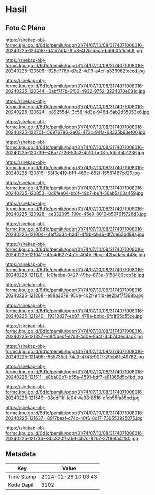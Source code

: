 # Hasil

## Foto C Plano

https://sirekap-obj-formc.kpu.go.id/6d1c/pemilu/pdpr/31/74/07/10/08/3174071008016-20240225-120419--d41d7d0a-8fa3-4f2b-a5ca-bd6b0fc1ceb8.jpg

https://sirekap-obj-formc.kpu.go.id/6d1c/pemilu/pdpr/31/74/07/10/08/3174071008016-20240225-120506--625c776b-d7a2-4d19-a4cf-a336962feeed.jpg

https://sirekap-obj-formc.kpu.go.id/6d1c/pemilu/pdpr/31/74/07/10/08/3174071008016-20240225-120544--0abf717b-6f06-4932-9752-3224370e631d.jpg

https://sirekap-obj-formc.kpu.go.id/6d1c/pemilu/pdpr/31/74/07/10/08/3174071008016-20240225-120624--b89255d4-3c56-4d3e-946d-5ab2d35053e6.jpg

https://sirekap-obj-formc.kpu.go.id/6d1c/pemilu/pdpr/31/74/07/10/08/3174071008016-20240225-120701--56976786-2e03-473c-94fa-68325b93ef00.jpg

https://sirekap-obj-formc.kpu.go.id/6d1c/pemilu/pdpr/31/74/07/10/08/3174071008016-20240225-120739--48a77726-53a3-4c10-bdf8-dfdbc04c1236.jpg

https://sirekap-obj-formc.kpu.go.id/6d1c/pemilu/pdpr/31/74/07/10/08/3174071008016-20240225-120816--53f3e419-b1ff-469c-852f-15581487cd26.jpg

https://sirekap-obj-formc.kpu.go.id/6d1c/pemilu/pdpr/31/74/07/10/08/3174071008016-20240225-120853--0d6fee04-bb1f-49b7-be1f-56ab5a08a459.jpg

https://sirekap-obj-formc.kpu.go.id/6d1c/pemilu/pdpr/31/74/07/10/08/3174071008016-20240225-120928--ce332095-100d-45e9-8016-b597615726d3.jpg

https://sirekap-obj-formc.kpu.go.id/6d1c/pemilu/pdpr/31/74/07/10/08/3174071008016-20240225-121004--4eff3334-b3d7-4f8b-bb46-df7de62bd98a.jpg

https://sirekap-obj-formc.kpu.go.id/6d1c/pemilu/pdpr/31/74/07/10/08/3174071008016-20240225-121041--4fc4d627-4a1c-404b-9bcc-42badaea448c.jpg

https://sirekap-obj-formc.kpu.go.id/6d1c/pemilu/pdpr/31/74/07/10/08/3174071008016-20240225-121126--1c0fabba-0427-49be-873e-3158400ccb3b.jpg

https://sirekap-obj-formc.kpu.go.id/6d1c/pemilu/pdpr/31/74/07/10/08/3174071008016-20240225-121208--e88a3079-950e-4c2f-941d-ee2baf7f398b.jpg

https://sirekap-obj-formc.kpu.go.id/6d1c/pemilu/pdpr/31/74/07/10/08/3174071008016-20240225-121249--19310d27-eb87-478a-bbbd-6fc1f65d55ce.jpg

https://sirekap-obj-formc.kpu.go.id/6d1c/pemilu/pdpr/31/74/07/10/08/3174071008016-20240225-121327--c8f5bedf-e7d3-4d0e-8a4f-4cb740ed3ac7.jpg

https://sirekap-obj-formc.kpu.go.id/6d1c/pemilu/pdpr/31/74/07/10/08/3174071008016-20240225-121406--655735cf-74a3-4743-90f7-29cb81c49762.jpg

https://sirekap-obj-formc.kpu.go.id/6d1c/pemilu/pdpr/31/74/07/10/08/3174071008016-20240225-121511--e8ba00b7-b55a-4591-bdf7-a61865d5c4bd.jpg

https://sirekap-obj-formc.kpu.go.id/6d1c/pemilu/pdpr/31/74/07/10/08/3174071008016-20240225-121549--08ddf1ff-fe04-4a98-8516-cfeb55fa85bd.jpg

https://sirekap-obj-formc.kpu.go.id/6d1c/pemilu/pdpr/31/74/07/10/08/3174071008016-20240225-121637--8917beaf-c74c-40f6-8d17-739552925075.jpg

https://sirekap-obj-formc.kpu.go.id/6d1c/pemilu/pdpr/31/74/07/10/08/3174071008016-20240225-121736--8bc820ff-a1ef-4b7c-8207-27f9efa41f80.jpg


## Metadata

| Key        | Value               |
| ---------- | ------------------- |
| Time Stamp | 2024-02-26 10:03:43 |
| Kode Dapil | 3102                |



